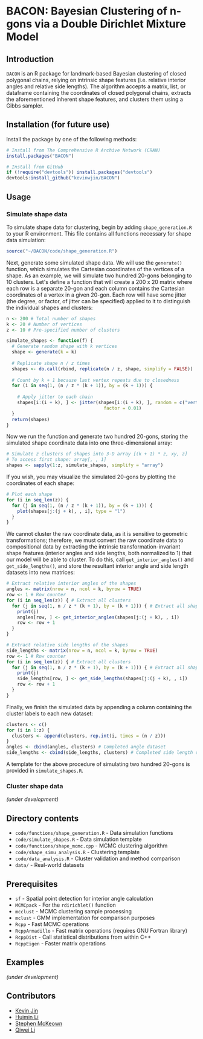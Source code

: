 # BACON: Bayesian Clustering of n-gons via a Double Dirichlet Mixture Model

## Introduction
`BACON` is an R package for landmark-based Bayesian clustering of closed polygonal chains, relying on intrinsic shape features (i.e. relative interior angles and relative side lengths). The algorithm accepts a matrix, list, or dataframe containing the coordinates of closed polygonal chains, extracts the aforementioned inherent shape features, and clusters them using a Gibbs sampler.

## Installation (for future use)
Install the package by one of the following methods:

```R
# Install from The Comprehensive R Archive Network (CRAN)
install.packages("BACON")

# Install from GitHub
if (!require("devtools")) install.packages("devtools")
devtools:install_github("kevinwjin/BACON")
```

## Usage
### Simulate shape data
To simulate shape data for clustering, begin by adding `shape_generation.R` to 
your R environment. This file contains all functions necessary for shape 
data simulation:

```R
source("~/BACON/code/shape_generation.R")
```

Next, generate some simulated shape data. We will use the `generate()` function,
which simulates the Cartesian coordinates of the vertices of a shape.
As an example, we will simulate two hundred 20-gons belonging to 10 clusters. 
Let's define a function that will create a 200 x 20 matrix where each row 
is a separate 20-gon and each column contains the Cartesian coordinates of a 
vertex in a given 20-gon. Each row will have some jitter (the degree, or factor, 
of jitter can be specified) applied to it to distinguish the individual shapes
and clusters:

```R
n <- 200 # Total number of shapes
k <- 20 # Number of vertices
z <- 10 # Pre-specified number of clusters

simulate_shapes <- function(f) {
  # Generate random shape with k vertices
  shape <- generate(k = k)
  
  # Replicate shape n / z times
  shapes <- do.call(rbind, replicate(n / z, shape, simplify = FALSE))
  
  # Count by k + 1 because last vertex repeats due to closedness
  for (i in seq(1, (n / z * (k + 1)), by = (k + 1))) {
  
    # Apply jitter to each chain
    shapes[i:(i + k), ] <- jitter(shapes[i:(i + k), ], random = c("vertices"),
                                    factor = 0.01)
  }
  return(shapes)
}
```

Now we run the function and generate two hundred 20-gons, storing
the simulated shape coordinate data into one three-dimensional array:

```R
# Simulate z clusters of shapes into 3-D array [(k + 1) * z, xy, z]
# To access first shape: array[, , 1]
shapes <- sapply(1:z, simulate_shapes, simplify = "array")
```

If you wish, you may visualize the simulated 20-gons by plotting the 
coordinates of each shape:

```R
# Plot each shape
for (i in seq_len(z)) {
  for (j in seq(1, (n / z * (k + 1)), by = (k + 1))) {
    plot(shapes[j:(j + k), , i], type = "l")
  }
}
```

We cannot cluster the raw coordinate data, as it is sensitive to geometric
transformations; therefore, we must convert the 
raw coordinate data to compositional data by extracting the intrinsic
transformation-invariant shape features (interior 
angles and side lengths, both normalized to 1) that our model will be able to 
cluster. To do this, call `get_interior_angles()` and `get_side_lengths()`, and
store the resultant interior angle and side length datasets into new matrices:

```R
# Extract relative interior angles of the shapes
angles <- matrix(nrow = n, ncol = k, byrow = TRUE)
row <- 1 # Row counter
for (i in seq_len(z)) { # Extract all clusters
  for (j in seq(1, n / z * (k + 1), by = (k + 1))) { # Extract all shapes per cluster
    print(j)
    angles[row, ] <- get_interior_angles(shapes[j:(j + k), , i])
    row <- row + 1
  }
}

# Extract relative side lengths of the shapes
side_lengths <- matrix(nrow = n, ncol = k, byrow = TRUE)
row <- 1 # Row counter
for (i in seq_len(z)) { # Extract all clusters
  for (j in seq(1, n / z * (k + 1), by = (k + 1))) { # Extract all shapes per cluster
    print(j)
    side_lengths[row, ] <- get_side_lengths(shapes[j:(j + k), , i])
    row <- row + 1
  }
}
```

Finally, we finish the simulated data by appending a column containing the
cluster labels to each new dataset:

```R
clusters <- c()
for (i in 1:z) {
  clusters <- append(clusters, rep.int(i, times = (n / z)))
}
angles <- cbind(angles, clusters) # Completed angle dataset
side_lengths <- cbind(side_lengths, clusters) # Completed side length dataset
```

A template for the above procedure of simulating two hundred 20-gons is
provided in `simulate_shapes.R`.

### Cluster shape data
*(under development)*

## Directory contents
* `code/functions/shape_generation.R` - Data simulation functions
* `code/simulate_shapes.R` - Data simulation template
* `code/functions/shape_mcmc.cpp` - MCMC clustering algorithm
* `code/shape_simu_analysis.R` - Clustering template
* `code/data_analysis.R` - Cluster validation and method comparison
* `data/` - Real-world datasets

## Prerequisites
* `sf` - Spatial point detection for interior angle calculation
* `MCMCpack` - For the `rdirichlet()` function
* `mcclust` - MCMC clustering sample processing
* `mclust` - GMM implementation for comparison purposes
* `Rcpp` - Fast MCMC operations
* `RcppArmadillo` - Fast matrix operations (requires GNU Fortran library)
* `RcppDist` - Call statistical distributions from within C++
* `RcppEigen` - Faster matrix operations

## Examples
*(under development)*

## Contributors
* [Kevin Jin](https://www.linkedin.com/in/kevin-w-jin/)
* [Huimin Li](https://www.linkedin.com/in/huimin-li-19789248)
* [Stephen McKeown](https://personal.utdallas.edu/~sxm190098/)
* [Qiwei Li](https://sites.google.com/site/liqiwei2000/)
